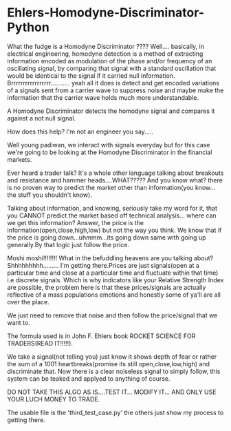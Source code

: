 # Ehlers-Homodyne-Discriminator-Python

What the fudge is a Homodyne Discriminator ????
Well.... basically, in electrical engineering, homodyne detection is a method of extracting information encoded as modulation of the phase and/or frequency of an 
oscillating signal, by comparing that signal with a standard oscillation that would be identical to the signal if it carried null information.
Brrrrrrrrrrrrrrrrr........... yeah all it does is detect and get encoded variations of a signals sent from a carrier wave to suppress noise and maybe make the information
that the carrier wave holds much more understandable.
 
 A Homodyne Discriminator detects the homodyne signal and compares it against a not null signal.
 
 How does this help? I'm not an engineer you say.....
 
 Well young padiwan, we interact with signals everyday but for this case we're going to be looking at the Homodyne Discriminator in the financial markets.
 
 Ever heard a trader talk? It's a whole other language talking about breakouts and resistance and hammer heads....WHAT????? And you know what? there is no proven way
 to predict the market other than information(you know... the stuff you shouldn't know).
 
 Talking about information, and knowing, seriously take my word for it, that you CANNOT predict the market based off technical analysis... where can we get this information?
 Answer, the price is the information(open,close,high,low) but not the way you think. We know that if the price is going down...uhmmm...its going down same with going up
 generally.By that logic just follow the price.
 
 Moshi moshi!!!!!!!! What in the befuddling heavens are you talking about?
 Shhhhhhhhh......... I'm getting there.Prices are just signals(open at a particular time and close at a particular time and fluctuate within that time) i.e discrete signals.
 Which is why indicators like your Relative Strength Index are possible, the problem here is that these prices/signals are actually reflective of a mass populations emotions
 and honestly some of ya'll are all over the place.
 
 We just need to remove that noise and then follow the price/signal that we want to.
 
 The formula used is in John F. Ehlers book ROCKET SCIENCE FOR TRADERS(READ IT!!!!!).
 
 We take a signal(not telling you) just know it shows depth of fear or rather the sum of a 1001 heartbreaks(promise its still open,close,low,high) and discriminate that.
 Now there is a clear noiseless signal to simply follow, this system can be teaked and applyed to anything of course.
  
 DO NOT TAKE THIS ALGO AS IS....TEST IT... MODIFY IT... AND ONLY USE YOUR LUCH MONEY TO TRADE.
 
 The usable file is the 'third_test_case.py' the others just show my process to getting there.
